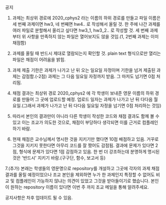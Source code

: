 공지

1. 과제는 최상위 경로에 2020_cphys2 라는 이름의 하위 경로를 만들고
  파일 이름은 세 번째 과제이면 hw3, 네 번째면 hw4.. 로 작성해서 올릴 것.
  한 주에 나간 과제를 여러 파일로 분할해서 올리고 싶다면 hw3_1, hw3_2.. 로 작성할 것.
  세 번째 과제부터 위 사항을 만족하지 않는 파일은 열어보지도 않을 것임.(1, 2번째 과제는 이미 채점함)
  
2. 과제를 올릴 때 반드시 제대로 열람되는지 확인할 것.
  plain text 형식으로만 열리는 파일은 채점이 어려움을 밝힘.
  
3. 과제 제출 기한은 과제가 나가고 난 뒤 오는 일요일 자정이며 기한을 넘겨 제출된 과제는 감점함.(-2점)
  과제는 그 다음 일요일 자정까지 받음. 그 마저도 넘기면 0점 처리됨.
  
4. 채점 결과는 최상위 경로 2020_cphys2 에 각 학생이 보내준 영문 이름의 하위 경로를 만들어 그 곳에 업로드할 예정.
  업로드 일자는 과제가 나가고 난 뒤 다다음 월요일.(그래서 과제가 나가고 난 뒤 다다음 일요일 자정을 넘기면 0점 처리하는 것임)
  
5. 따라서 본인의 결과만이 아니라 다른 학생이 작성한 코드와 채점 결과도 함께 볼 수 있고 이는 조교가 의도한 것으로, 채점이 부당하다 생각되면 이를 근거로 컴플레인 하기 바람.

6. 현재 채점은 교수님께서 명시한 것을 지키기만 했다면 10점 배점하고 있음. 거꾸로 그것을 지키지 못한다면 아무리 코드를 잘 짰어도 감점됨.
  결과에 문제가 있다면 2점, 형식에 문제가 있다면 1점 감점하고 있음. 한 번 더 강조하는데 분명하게 명시된 것은 '반드시' 지키기 바람.(구구단, 함수, 보고서 등)
  
7.(추가) 본래는 학생들의 영문명으로 repository를 개설하고 그곳에 각자의 과제 채점 결과를 올릴 예정이었으나 조교 본인을 제외하면 누가 한 과제인지 특정할 수 없어도
  비교 및 컴플레인이 가능하지 않냐는 의견이 있었고 그것을 받아들이기로 했습니다. 본인이 원하는 repository 이름이 있다면 이번 주 까지 조교 메일을 통해 알려주세요.

공지사항은 차후 업데이트 될 수 있음.
